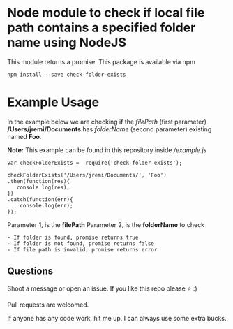 # Node module to check if local file path contains a specified folder name using NodeJS

This module returns a promise. This package is available via npm

    npm install --save check-folder-exists

# Example Usage

In the example below we are checking if the *filePath* (first parameter) **/Users/jremi/Documents** has *folderName* (second parameter) existing named **Foo**. 

**Note:** This example can be found in this repository inside */example.js*

    var checkFolderExists =  require('check-folder-exists');
    
    checkFolderExists('/Users/jremi/Documents/', 'Foo')
    .then(function(res){
	   console.log(res);
	})
    .catch(function(err){
	    console.log(err);
    });

Parameter 1, is the **filePath** 
Parameter 2, is the **folderName** to check

    - If folder is found, promise returns true
    - If folder is not found, promise returns false
    - If file path is invalid, promise returns error

## Questions
Shoot a message or open an issue. If you like this repo please ⭐ :) 

Pull requests are welcomed. 

If anyone has any code work, hit me up. I can always use some extra bucks.